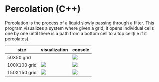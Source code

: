 # Percolation (C++)

Percolation is the process of a liquid slowly passing through a filter. This program visualizes a system where given a grid, it opens individual cells one by one until there is a path from a bottom cell to a top cell(i.e if it percolates).
 
|size      	 |visualization					    |console								  | 
|------------|----------------------------------|-----------------------------------------|
|50X50 grid	 ||![](Assets/grid_50_trials_15.png)|![](Assets/grid_50_trials_15_console.png)|
|100X100 grid|![](Assets/grid_100_trials_5.png) |![](Assets/grid_100_trials_5_console.png)|
|150X150 grid|![](Assets/grid_150_trials_5.png) |![](Assets/grid_150_trials_5_console.png)|


